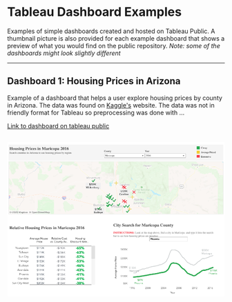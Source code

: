 # Tableau Dashboard Examples
Examples of simple dashboards created and hosted on Tableau Public. A thumbnail picture is also provided for each example dashboard that shows a preview of what you would find on the public repository. *Note: some of the dashboards might look slightly different*

---

## Dashboard 1: Housing Prices in Arizona
Example of a dashboard that helps a user explore housing prices by county in Arizona. The data was found on [Kaggle's](https://www.kaggle.com/moezabid/zillow-all-homes-data "Data Location") website. The data was not in friendly format for Tableau so preprocessing was done with ...

[Link to dashboard on tableau public](https://public.tableau.com/profile/chris.matthews#!/vizhome/ArizonaHomePrices/HomePriceDashboard?publish=yes "Tableau Public Website")


![alt text](./housing_price_dash.png)
---
